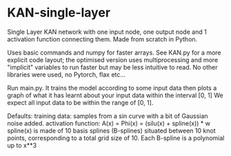# KAN-single-layer
Single Layer KAN network with one input node, one output node and 1 activation function connecting them. Made from scratch in Python. 

Uses basic commands and numpy for faster arrays. See KAN.py for a more explicit code layout; the optimised version uses multiprocessing and more "implicit" variables to run faster but may be less intuitive to read. No other libraries were used, no Pytorch, flax etc...

Run main.py. It trains the model according to some input data then plots a graph of what it has learnt about your input data within the interval [0, 1]
We expect all input data to be within the range of [0, 1].

Defaults:
training data: samples from a sin curve with a bit of Gaussian noise added. 
activation function:
A(x) = Phi(x) = (silu(x) + spline(x)) * w
spline(x) is made of 10 basis splines (B-splines) situated between 10 knot points, corresponding to a total grid size of 10. Each B-spline is a polynomial up to x**3
